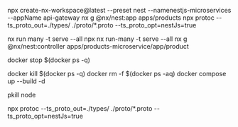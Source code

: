 npx create-nx-workspace@latest --preset nest --namenestjs-microservices --appName api-gateway
nx g @nx/nest:app apps/products
npx protoc --ts_proto_out=./types/ ./proto/\*.proto --ts_proto_opt=nestJs=true

nx run many -t serve --all
npx nx run-many -t serve --all
nx g @nx/nest:controller apps/products-microservice/app/product

docker stop $(docker ps -q)

docker kill $(docker ps -q)
docker rm -f $(docker ps -aq)
docker compose up --build -d

pkill node

npx protoc --ts_proto_out=./types/ ./proto/\*.proto --ts_proto_opt=nestJs=true
